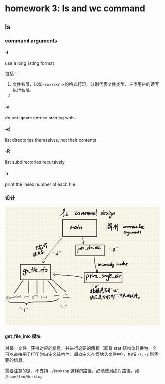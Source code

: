# homework 3: ls and wc command

## ls

### command arguments

#### -l

use a long listing format

包括：

1. 文件权限，以如`-rwxrwxr-x`的格式打印。分别代表文件类型、三类用户的读写执行权限。
2. 

#### -a

do not ignore entries starting with .

#### -d

list directories themselves, not their contents

#### -R

list subdirectories recursively

#### -i

print the index number of each file

### 设计

![](./pic/module.png)

#### get_file_info 模块

对某一文件，获得对应的信息，并进行必要的解析（即将 stat 结构体转换为一个可以直接用于打印的自定义结构体，后者定义在模块头文件中），包括 `-l`, `-i` 所需要的信息。

需要注意的是，不支持 `~/Desktop` 这样的路径，必须使用绝对路径，如 `/home/leo/Desktop`